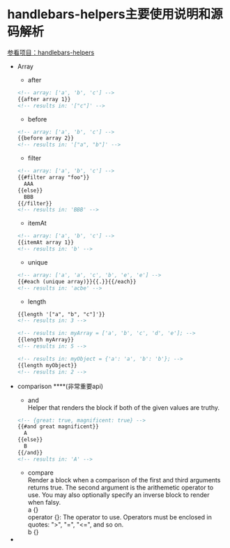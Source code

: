 # handlebars-helpers主要使用说明和源码解析

[参看项目：handlebars-helpers](https://github.com/helpers/handlebars-helpers)

- Array
    - after
    ```html
    <!-- array: ['a', 'b', 'c'] -->
    {{after array 1}}
    <!-- results in: '["c"]' -->
    ```     

    - before
    ```html
    <!-- array: ['a', 'b', 'c'] -->
    {{before array 2}}
    <!-- results in: '["a", "b"]' -->
    ```
    
    - filter
    ```html
    <!-- array: ['a', 'b', 'c'] -->
    {{#filter array "foo"}}
      AAA
    {{else}}
      BBB
    {{/filter}}
    <!-- results in: 'BBB' -->
    ```
    
    - itemAt
    ```html
    <!-- array: ['a', 'b', 'c'] -->
    {{itemAt array 1}}
    <!-- results in: 'b' -->
    ```
    
    - unique    
     ```html
    <!-- array: ['a', 'a', 'c', 'b', 'e', 'e'] -->
    {{#each (unique array)}}{{.}}{{/each}}
    <!-- results in: 'acbe' -->
    ```
    
    - length
    ```html
    {{length '["a", "b", "c"]'}}
    <!-- results in: 3 -->
    
    <!-- results in: myArray = ['a', 'b', 'c', 'd', 'e']; -->
    {{length myArray}}
    <!-- results in: 5 -->
    
    <!-- results in: myObject = {'a': 'a', 'b': 'b'}; -->
    {{length myObject}}
    <!-- results in: 2 -->
    ```
    
    
- comparison ****(非常重要api)      
    - and   
    Helper that renders the block if both of the given values are truthy.                  
    ```html
    <!-- {great: true, magnificent: true} -->
    {{#and great magnificent}}
      A
    {{else}}
      B
    {{/and}}
    <!-- results in: 'A' -->
    ```
    
    - compare   
    Render a block when a comparison of the first and third arguments returns true. The second argument is the arithemetic operator to use. You may also optionally specify an inverse block to render when falsy.                
    a {}            
    operator {}: The operator to use. Operators must be enclosed in quotes: ">", "=", "<=", and so on.          
    b {}            
    
    
- 
    

  
    